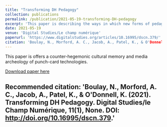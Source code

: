 ```yaml
---
title: "Transforming DH Pedagogy"
collection: publications
permalink: /publication/2021-05-19-transforming-DH-pedagogy
excerpt: 'This paper is describing the ways in which new forms of pedagogical practices are expanding and changing the field of Digital Humanities.'
date: 2021-05-19
venue: 'Digital Studies/Le champ numérique'
paperurl: 'https://www.digitalstudies.org/articles/10.16995/dscn.379/'
citation: 'Boulay, N., Morford, A. C., Jacob, A., Patel, K., & O'Donnell, K. (2021). Transforming DH Pedagogy. Digital Studies/le Champ Numérique, 11(1),'
---
```

This paper is offers a counter-hegemonic cultural memory and media archeology of punch-card technologies.

[Download paper here](https://www.digitalstudies.org/articles/10.16995/dscn.379/)

Recommended citation:  'Boulay, N., Morford, A. C., Jacob, A., Patel, K., & O'Donnell, K. (2021). Transforming DH Pedagogy. Digital Studies/le Champ Numérique, 11(1), None. DOI: http://doi.org/10.16995/dscn.379.'
---
